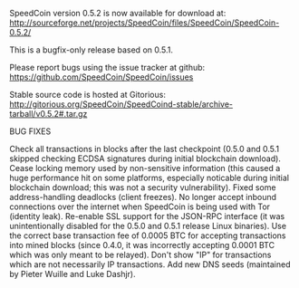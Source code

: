 SpeedCoin version 0.5.2 is now available for download at:
http://sourceforge.net/projects/SpeedCoin/files/SpeedCoin/SpeedCoin-0.5.2/

This is a bugfix-only release based on 0.5.1.

Please report bugs using the issue tracker at github:
https://github.com/SpeedCoin/SpeedCoin/issues

Stable source code is hosted at Gitorious:
http://gitorious.org/SpeedCoin/SpeedCoind-stable/archive-tarball/v0.5.2#.tar.gz

BUG FIXES

Check all transactions in blocks after the last checkpoint (0.5.0 and 0.5.1 skipped checking ECDSA signatures during initial blockchain download).
Cease locking memory used by non-sensitive information (this caused a huge performance hit on some platforms, especially noticable during initial blockchain download; this was
not a security vulnerability).
Fixed some address-handling deadlocks (client freezes).
No longer accept inbound connections over the internet when SpeedCoin is being used with Tor (identity leak).
Re-enable SSL support for the JSON-RPC interface (it was unintentionally disabled for the 0.5.0 and 0.5.1 release Linux binaries).
Use the correct base transaction fee of 0.0005 BTC for accepting transactions into mined blocks (since 0.4.0, it was incorrectly accepting 0.0001 BTC which was only meant to be relayed).
Don't show "IP" for transactions which are not necessarily IP transactions.
Add new DNS seeds (maintained by Pieter Wuille and Luke Dashjr).
